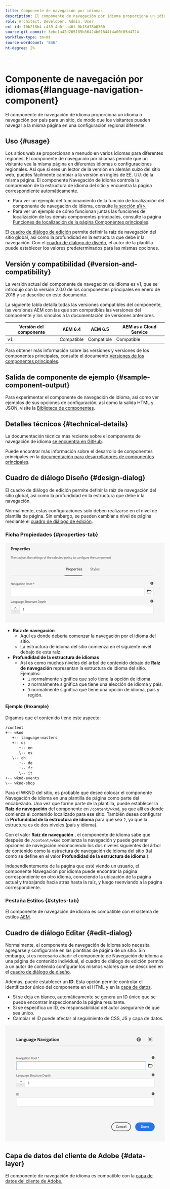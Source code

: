 ```yaml
---
title: Componente de navegación por idiomas
description: El componente de navegación por idioma proporciona un idioma o navegación por país para un sitio, de modo que los visitantes pueden navegar a la misma página en una configuración regional diferente.
role: Architect, Developer, Admin, User
exl-id: 10b218b4-c439-4a0f-a46f-0b15d78b0360
source-git-commit: 3ebe1a42d265185b36424b01844f4a00f05d4724
workflow-type: tm+mt
source-wordcount: '846'
ht-degree: 2%

---
```


# Componente de navegación por idiomas{#language-navigation-component}

El componente de navegación de idioma proporciona un idioma o navegación por país para un sitio, de modo que los visitantes pueden navegar a la misma página en una configuración regional diferente.

## Uso {#usage}

Los sitios web se proporcionan a menudo en varios idiomas para diferentes regiones. El componente de navegación por idiomas permite que un visitante vea la misma página en diferentes idiomas o configuraciones regionales. Así que si eres un lector de la versión en alemán suizo del sitio web, puedes fácilmente cambiar a la versión en inglés de EE. UU. de la misma página. El componente Navegación de idioma controla la comprensión de la estructura de idioma del sitio y encuentra la página correspondiente automáticamente.

* Para ver un ejemplo del funcionamiento de la función de localización del componente de navegación de idioma, consulte [la sección a1/>.](#example)
* Para ver un ejemplo de cómo funcionan juntas las funciones de localización de los demás componentes principales, consulte la página [Funciones de localización de la página Componentes principales](/help/get-started/localization.md).

El [cuadro de diálogo de edición](#edit-dialog) permite definir la raíz de navegación del sitio global, así como la profundidad en la estructura que debe ir la navegación. Con el [cuadro de diálogo de diseño](#design-dialog), el autor de la plantilla puede establecer los valores predeterminados para las mismas opciones.

## Versión y compatibilidad {#version-and-compatibility}

La versión actual del componente de navegación de idioma es v1, que se introdujo con la versión 2.0.0 de los componentes principales en enero de 2018 y se describe en este documento.

La siguiente tabla detalla todas las versiones compatibles del componente, las versiones AEM con las que son compatibles las versiones del componente y los vínculos a la documentación de versiones anteriores.

| Versión del componente | AEM 6.4 | AEM 6.5 | AEM as a Cloud Service |
|--- |--- |--- |---|
| v1 | Compatible | Compatible | Compatible |

Para obtener más información sobre las versiones y versiones de los componentes principales, consulte el documento [Versiones de los componentes principales](/help/versions.md).

## Salida de componente de ejemplo {#sample-component-output}

Para experimentar el componente de navegación de idioma, así como ver ejemplos de sus opciones de configuración, así como la salida HTML y JSON, visite la [Biblioteca de componentes](https://adobe.com/go/aem_cmp_library_langnav).

## Detalles técnicos {#technical-details}

La documentación técnica más reciente sobre el componente de navegación de idioma [se encuentra en GitHub](https://adobe.com/go/aem_cmp_tech_langnav_v1).

Puede encontrar más información sobre el desarrollo de componentes principales en la [documentación para desarrolladores de componentes principales](/help/developing/overview.md).

## Cuadro de diálogo Diseño {#design-dialog}

El cuadro de diálogo de edición permite definir la raíz de navegación del sitio global, así como la profundidad en la estructura que debe ir la navegación.

Normalmente, estas configuraciones solo deben realizarse en el nivel de plantilla de página. Sin embargo, se pueden cambiar a nivel de página mediante el [cuadro de diálogo de edición](#edit-dialog).

### Ficha Propiedades {#properties-tab}

![Cuadro de diálogo de diseño del componente de navegación de idioma](/help/assets/language-navigation-design.png)

* **Raíz de navegación**
   * Aquí es donde debería comenzar la navegación por el idioma del sitio.
   * La estructura de idioma del sitio comienza en el siguiente nivel debajo de esta raíz.
* **Profundidad de la estructura de idiomas**
   * Así es como muchos niveles del árbol de contenido debajo de **Raíz de navegación** representan la estructura de idioma del sitio. Ejemplos:
      * `1` normalmente significa que solo tiene la opción de idioma.
      * `2` normalmente significa que tiene una elección de idioma y país.
      * `3` normalmente significa que tiene una opción de idioma, país y región.

#### Ejemplo {#example}

Digamos que el contenido tiene este aspecto:

```
/content
+-- wknd
   +-- language-masters
   +-- us
      +-- en
      \-- es
   \-- ch
      +-- de
      +-- fr
      \-- it
+-- wknd-events
\-- wknd-shop
```

Para el WKND del sitio, es probable que desee colocar el componente Navegación de idioma en una plantilla de página como parte del encabezado. Una vez que forme parte de la plantilla, puede establecer la **Raíz de navegación** del componente en `/content/wknd`, ya que allí es donde comienza el contenido localizado para ese sitio. También desea configurar la **Profundidad de la estructura de idioma** para que sea `2`, ya que la estructura es de dos niveles (país y idioma).

Con el valor **Raíz de navegación** , el componente de idioma sabe que después de `/content/wknd` comienza la navegación y puede generar opciones de navegación reconociendo los dos niveles siguientes del árbol de contenido como la estructura de navegación de idioma del sitio (tal como se define en el valor **Profundidad de la estructura de idioma** ).

Independientemente de la página que esté viendo un usuario, el componente Navegación por idioma puede encontrar la página correspondiente en otro idioma, conociendo la ubicación de la página actual y trabajando hacia atrás hasta la raíz, y luego reenviando a la página correspondiente.

### Pestaña Estilos {#styles-tab}

El componente de navegación de idioma es compatible con el sistema de estilos [AEM](/help/get-started/authoring.md#component-styling).

## Cuadro de diálogo Editar {#edit-dialog}

Normalmente, el componente de navegación de idioma solo necesita agregarse y configurarse en las plantillas de página de un sitio. Sin embargo, si es necesario añadir el componente de Navegación de idioma a una página de contenido individual, el cuadro de diálogo de edición permite a un autor de contenido configurar los mismos valores que se describen en el [cuadro de diálogo de diseño](#design-dialog).

Además, puede establecer un **ID**. Esta opción permite controlar el identificador único del componente en el HTML y en la [capa de datos](/help/developing/data-layer/overview.md).

* Si se deja en blanco, automáticamente se genera un ID único que se puede encontrar inspeccionando la página resultante.
* Si se especifica un ID, es responsabilidad del autor asegurarse de que sea único.
* Cambiar el ID puede afectar al seguimiento de CSS, JS y capa de datos.

![Cuadro de diálogo de edición del componente de navegación de idioma](/help/assets/language-navigation-edit.png)

## Capa de datos del cliente de Adobe {#data-layer}

El componente de navegación de idioma es compatible con la [capa de datos del cliente de Adobe.](/help/developing/data-layer/overview.md)

